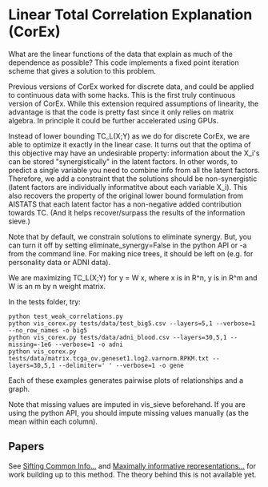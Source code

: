 # Linear Total Correlation Explanation (CorEx)

What are the linear functions of the data that explain as much of the dependence as possible? This code implements
a fixed point iteration scheme that gives a solution to this problem. 

Previous versions of CorEx worked for discrete data, and could be applied to continuous data with some hacks. 
This is the first truly continuous version of CorEx. While this extension required assumptions of linearity, the 
advantage is that the code is pretty fast since it only relies on matrix algebra. In principle it could be 
further accelerated using GPUs. 

Instead of lower bounding TC_L(X;Y) as we do for discrete CorEx, 
we are able to optimize it exactly in the linear case. It turns out that the optima of this objective 
may have an undesirable property: information about the X_i's can be stored "synergistically" in the latent factors. 
In other words, to predict a single variable you need to combine info from all the latent factors. Therefore, we 
add a constraint that the solutions should be non-synergistic (latent factors are individually informatitve about each variable X_i). 
This also recovers the property of the original lower bound formulation from AISTATS that each latent factor
has a non-negative added contribution towards TC. (And it helps recover/surpass the results of the information sieve.) 

Note that by default, we constrain solutions to eliminate synergy. 
But, you can turn it off by setting eliminate_synergy=False in the python API or -a from the command line. 
For making nice trees, it should be left on (e.g. for personality data or ADNI data). 

We are maximizing TC_L(X;Y) for y = W x, where x is in R^n, y is in R^m and W is an m by n weight matrix. 

In the tests folder, try:
```
python test_weak_correlations.py
python vis_corex.py tests/data/test_big5.csv --layers=5,1 --verbose=1 --no_row_names -o big5
python vis_corex.py tests/data/adni_blood.csv --layers=30,5,1 --missing=-1e6 --verbose=1 -o adni
python vis_corex.py tests/data/matrix.tcga_ov.geneset1.log2.varnorm.RPKM.txt --layers=30,5,1 --delimiter=' ' --verbose=1 -o gene
```
Each of these examples generates pairwise plots of relationships and a graph. 

Note that missing values are imputed in vis_sieve beforehand. If you are using the python API,
you should impute missing values manually (as the mean within each column). 

## Papers

See [Sifting Common Info...](https://arxiv.org/abs/1606.02307) and 
[Maximally informative representations...](https://arxiv.org/abs/1410.7404) for work building up to this method. 
The theory behind this is not available yet. 